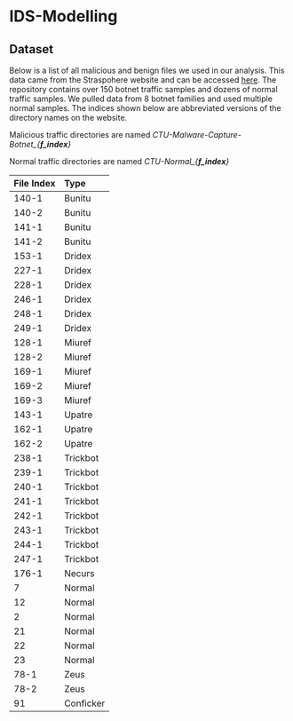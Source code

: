 # IDS-Modelling 


## Dataset
Below is a list of all malicious and benign files we used in our analysis. This data came from the Straspohere website and can be accessed [here](https://mcfp.felk.cvut.cz/publicDatasets/). The repository contains over 150 botnet traffic samples and dozens of normal traffic samples. We pulled data from 8 botnet families and used multiple normal samples. The indices shown below are abbreviated versions of the directory names on the website.

Malicious traffic directories are named *CTU-Malware-Capture-Botnet_{**f_index**}*

Normal traffic directories are named *CTU-Normal_{**f_index**}*

|File Index| Type    |
|--------	| :--------
|  140-1	|  Bunitu  |
|  140-2	|  Bunitu  |
|  141-1	|  Bunitu  |
|  141-2	|  Bunitu  |
|  153-1	|  Dridex  |
|  227-1	|  Dridex  |
|  228-1	|  Dridex  |
|  246-1	|  Dridex  |
|  248-1	|  Dridex  |
|  249-1	|  Dridex  |
|  128-1	|  Miuref  |
|  128-2	|  Miuref  |
|  169-1	|  Miuref  |
|  169-2	|  Miuref  |
|  169-3	|  Miuref  |
|  143-1	|  Upatre  |
|  162-1	|  Upatre  |
|  162-2	|  Upatre  |
|  238-1	|  Trickbot  |
|  239-1	|  Trickbot  |
|  240-1	|  Trickbot  |
|  241-1	|  Trickbot  |
|  242-1	|  Trickbot  |
|  243-1	|  Trickbot  |
|  244-1	|  Trickbot  |
|  247-1	|  Trickbot  |
|  176-1	|  Necurs  |
|  7	|  Normal  |
|  12	|  Normal  |
|  2	|  Normal  |
|  21	|  Normal  |
|  22	|  Normal  |
|  23	|  Normal  |
|  78-1	|  Zeus  |
|  78-2	|  Zeus  |
|  91	|  Conficker  |
